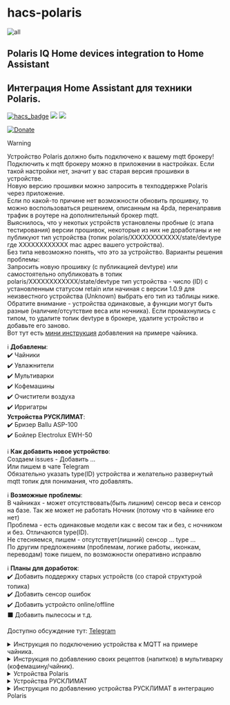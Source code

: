 # hacs-polaris 
![all](https://github.com/samoswall/hass-polaris/blob/main/logo&icon.png)

## Polaris IQ Home devices integration to Home Assistant
## Интеграция Home Assistant для техники Polaris.

[![hacs_badge](https://img.shields.io/badge/HACS-Custom-orange.svg)](https://github.com/custom-components/hacs)
![](https://img.shields.io/github/watchers/samoswall/hacs-polaris.svg)
![](https://img.shields.io/github/stars/samoswall/hacs-polaris.svg)

[![Donate](https://img.shields.io/badge/donate-Yandex-red.svg)](https://yoomoney.ru/fundraise/b8GYBARCVRE.230309)

> [!WARNING]
> Устройство Polaris должно быть подключено к вашему mqtt брокеру! <br>
> Подключить к mqtt брокеру можно в приложении в настройках. Если такой настройки нет, значит у вас старая версия прошивки в устройстве.<br>
> Новую версию прошивки можно запросить в техподдержке Polaris через приложение.<br>
> Если по какой-то причине нет возможности обновить прошивку, то можно воспользоваться решением, опиcанным на 4pda, перенаправив трафик в роутере на дополнительный брокер mqtt.<br>
> Выяснилось, что у некотых устройств установлены пробные (с этапа тестирования) версии прошивок, некоторые из них не доработаны и не публикуют тип устройства (топик polaris/XXXXXXXXXXXX/state/devtype где ХХХХХХХХХХХХ mac адрес вашего устройства).<br>
> Без типа невозможно понять, что это за устройство. Варианты решения проблемы:<br>
> Запросить новую прошивку (с публикацией devtype) или самостоятельно опубликовать в топик polaris/XXXXXXXXXXXX/state/devtype тип устройства - число (ID) с установленным статусом retain 
> или начиная с версии 1.0.9 для неизвестного устройства (Unknown) выбрать его тип из таблицы ниже. <br>
> Обратите внимание - устройства одинаковые, а функции могут быть разные (наличие/отсутствие веса или ночника). Если промахнулись с типом, то удалите топик devtype в брокере, удалите устройство и добавьте его заново.<br>
> Вот тут есть [мини инструкция](https://github.com/samoswall/hacs-polaris/issues/9#issuecomment-2707181427) добавления на примере чайника.

ℹ️ **Добавлены**: <br>
✔️ Чайники <br>
✔️ Увлажнители <br>
✔️ Мультиварки <br>
✔️ Кофемашины <br>
✔️ Очистители воздуха <br>
✔️ Ирригатры <br>
   **Устройства РУСКЛИМАТ**:<br>
✔️ Бризер Ballu ASP-100 <br>
✔️ Бойлер Electrolux EWH-50 <br>


ℹ️ **Как добавить новое устройство**: <br>
Создаем issues - Добавить ...  <br>
Или пишем в чате Telegram <br>
Обязательно указать type(ID) устройства и желательно развернутый mqtt топик для понимания, что добавлять. <br>

ℹ️ **Возможные проблемы**: <br>
В чайниках - может отсутствовать(быть лишним) сенсор веса и сенсор на базе. Так же может не работать Ночник (потому что в чайнике его нет)<br>
Проблема - есть одинаковые модели как с весом так и без, с ночником и без. Отличаются type(ID). <br>
Не стесняемся, пишем - отсутствует(лишний) сенсор ... type ... <br>
По другим предложениям (проблемам, логике работы, иконкам, переводам) тоже пишем, по возможности оперативно исправлю<br>

ℹ️ **Планы для доработок**: <br>
✔️ Добавить поддержку старых устройств (со старой структурой топика) <br>
✔️ Добавить сенсор ошибок <br>
✔️ Добавить устройсто online/offline <br>
⬛ Добавить пылесосы и т.д.<br>

Доступно обсуждение тут: [Telegram](https://t.me/polarishomeassistant)

<details>
  <summary>Инструкция по подключению устройства к MQTT на примере чайника.</summary>

  1. Зайти в устройство в приложении и нажать на значок шестерёнки, чтобы перейти в настройки
     
     <img src='https://github.com/user-attachments/assets/187fc45c-2705-4111-845b-68cd21d9ff2c' width='200' alt='app screen 1'>
       
     Проверить, есть ли в настройках пункт "Настройки MQTT".
          
     <img src='https://github.com/user-attachments/assets/3b300b9b-02f5-457c-8e69-a9406d235270' width='200' alt='app screen 2'>
          
     Если его нет, то запросить прошивку в поддержке.
     Прошивка устанавливается долгим нажатием на строку с версией прошивки (не MCU).
  2. Открыть Home Assistant и установить дополнение Mosquitto broker (если он не установлен) и интеграцию MQTT (если она не установлена).
  3. Настройки брокера можно оставить по умолчанию, но необходимо добавить пользователя для доступа к брокеру, для этого нужно перейти во вкладку "Люди" в Home Assistant и добавить пользователя.
  4. В приложении Polaris зайти в пункт "Настройки MQTT", сдвинуть переключатель "Включено", указать адрес Home Assistant (это и есть адрес брокера, если используете дополнение Mosquitto broker) и порт (по умолчанию 1883). Ниже ввести учётные данные созданного пользователя для доступа к mqtt брокеру, SSL не включать, и в верхнем правом углу нажать галочку, для сохранения настроек.

     <img src='https://github.com/user-attachments/assets/bed0ff7b-6322-4a4d-bc89-b3e7bbfacae1' width='200' alt='app screen 3: mqtt settings'>
     
  5. Зайти в HomeAssistant и установить интеграцию Polaris. Поскольку интеграции в репозитории HACS нет, то надо в ручную добавить этот репозиторий в HACS (три точки в верхнем правом углу).
  6. Добавить эту интеграцию в HomeAssistant (раздел Настройки - Интеграции) и в ней, добавить устройство. Оно определится автоматически, достаточно указать пространство.

Устройство так же может находиться во внешней сети, и если до сети с брокером есть маршрут, оно будет найдено.
</details>

<details>
  <summary>Инструкция по добавлению своих рецептов (напитков) в мультиварку (кофемашину/чайник).</summary>

  1. Необходимо создать файл `polaris_custom_select.js` в папке `www/polaris` (в корне конфигурации, папка www, в ней polaris) любым удобным способом и открыть его для редактирования (например с помощью дополнения File editor)
  2. Скопировать пример и вставить в файл `polaris_custom_select.js`
  3. Пример: <br>
```yaml
{
  "SELECT_KETTLE_options": {
    "Мой чай": 94
  },
  "SELECT_COOKER_options": {
    "Мой рецепт 1": {"mode": 1, "time": 1200, "temperature": 115},
    "Мой рецепт 2": {"mode": 2, "time": 1300, "temperature": 105}
  },
  "SELECT_COFFEEMAKER_options": {
    "Мой кофе": {"mode": 2, "amount": 30, "weight": 11, "tank": 0, "pressure": 0, "speed": 0, "temperature": 92}
  },
  "SELECT_COFFEEMAKER_ROG_options": {
    "Мой кофе": {"mode": 3, "amount": 65, "tank": 32, "temperature": 95}
  }
}
```
(значение 0 у кофемашин и кофеварок обозначает, что параметр не используется и этот регулятор блокируется<br>
"mode" - Режим, "time" - Время приготовления, "amount" - Объём кофе, "weight" - Крепкость напитка, "tank" - Объём напитка (молока для кофеварок рожкового типа), "pressure" - Объём пенки, "speed" - Объём молока, "temperature" - Температура напитка)
4. Отредактировать файл под свои нужды.
Пояснения:
```yaml
{
  "SELECT_KETTLE_options": {
    Напитки для чайников
  },
  "SELECT_COOKER_options": {
    Рецепты для мультиварок
  },
  "SELECT_COFFEEMAKER_options": {
    Напитки для кофемашин
  },
  "SELECT_COFFEEMAKER_ROG_options": {
    Напитки для кофеварок рожкового типа
  }
}
```
Количество напитков/рецептов может быть минимум 1.
Если для устройства не добавляются напитки/рецепты, то раздел удалить. Например добавление только для мультиварки:
```yaml
{
  "SELECT_COOKER_options": {
    "Мой рецепт 1": {"mode": 1, "time": 1200, "temperature": 115}
  }
}
```
ВАЖНО! Валидация ваших напитков/рецептов не осуществляется! Поэтому внимательно отнеситесь к значению параметров и синтаксису json (запятые и фигурные скобки).
Сохраняем изменения в файле. После перезагрузки Home Assistant в меню будет новый рецепт.<br>
</details>

<details>
  <summary>Устройства Polaris</summary>

| ID    | Модель           | Тип устройства | Поддержка | Функции | Изображение |
| :---: |------------------|----------------|-----------|---------|    :---:    |
|37|PWK -7111CGLD-WIFI-(old)|kettle|✔️|night, volume, backlight, child_lock, temperature, |![all](https://images.cdn.polaris-iot.com/d/ec/850f5-5943-4845-bd40-0884cfd497f0/60.webp)
|245|PWK-0105|kettle|✔️|volume, backlight, child_lock, water_tank, temperature, weight|![all](https://images.cdn.polaris-iot.com/a/c5/db790-4ed6-4dc6-a17b-639eb334e3ec/60.webp)
|205|PWK-1538CC|kettle|✔️|night, volume, child_lock, temperature, |![all](https://images.cdn.polaris-iot.com/b/1c/2f620-bcdd-49a0-b321-c9e25433febd/60.webp)
|36|PWK-17107CGLD-WIFI-(old)|kettle|✔️|night, volume, backlight, child_lock, temperature, |![all](https://images.cdn.polaris-iot.com/8/a6/0a0ae-769d-44cf-ae1d-039dad4be304/60.webp)
|29|PWK-1712CGLD|kettle|✔️|child_lock, temperature, |![all](https://images.cdn.polaris-iot.com/2/1e/87fb9-b3ab-4fc1-a184-1008e57064fb/60.webp)
|38|PWK-1712CGLD|kettle|✔️|volume, child_lock, temperature, |![all](https://images.cdn.polaris-iot.com/e/cc/ddf2f-070d-4867-8099-938bf6a3a084/60.webp)
|54|PWK-1712CGLD|kettle|✔️|volume, backlight, child_lock, temperature, |![all](https://images.cdn.polaris-iot.com/e/cc/ddf2f-070d-4867-8099-938bf6a3a084/60.webp)
|59|PWK-1712CGLD|kettle|✔️|volume, child_lock, temperature, |![all](https://images.cdn.polaris-iot.com/0/80/2044e-71b1-4143-80f5-79ccf1dbff96/60.webp)
|63|PWK-1712CGLD|kettle|✔️|volume, backlight, child_lock, temperature, |![all](https://images.cdn.polaris-iot.com/4/06/6d215-dfe6-4211-8260-8a72cb50f30e/60.webp)
|97|PWK-1712CGLD|kettle|✔️|night, volume, backlight, child_lock, temperature, |![all](https://images.cdn.polaris-iot.com/1/4d/812d2-9cd5-473c-8670-865b6fa8cdbe/60.webp)
|117|PWK-1712CGLD|kettle|✔️|night, volume, backlight, child_lock, temperature, |![all](https://images.cdn.polaris-iot.com/c/1c/4ff8e-7a0e-400c-9e50-43c6d45d300e/60.webp)
|208|PWK-1712CGLD|kettle|✔️|night, volume, backlight, child_lock, temperature, weight|![all](https://images.cdn.polaris-iot.com/4/06/6d215-dfe6-4211-8260-8a72cb50f30e/60.webp)
|83|PWK-1712CGLD-RGB|kettle|✔️|volume, backlight, child_lock, temperature, |![all](https://images.cdn.polaris-iot.com/e/cc/ddf2f-070d-4867-8099-938bf6a3a084/60.webp)
|244|PWK-1716CGLD|kettle|✔️|night, volume, backlight, child_lock, temperature, weight|![all](https://images.cdn.polaris-iot.com/4/52/2f530-8ebb-426d-98d1-5922508ecbbc/60.webp)
|67|PWK-1720CGLD|kettle|✔️|volume, backlight, child_lock, temperature, |![all](https://images.cdn.polaris-iot.com/6/41/04018-94b4-4ae7-be02-1375b22e39e2/60.webp)
|84|PWK-1720CGLD-RGB|kettle|✔️|volume, backlight, child_lock, temperature, |![all](https://images.cdn.polaris-iot.com/6/41/04018-94b4-4ae7-be02-1375b22e39e2/60.webp)
|6|PWK-1725CGLD|kettle|✔️|child_lock, temperature, |![all](https://images.cdn.polaris-iot.com/c/38/c5351-2643-4bcf-bd1b-c5d24a7a9b85/60.webp)
|52|PWK-1725CGLD|kettle|✔️|volume, backlight, child_lock, temperature, |![all](https://images.cdn.polaris-iot.com/c/38/c5351-2643-4bcf-bd1b-c5d24a7a9b85/60.webp)
|57|PWK-1725CGLD|kettle|✔️|volume, child_lock, temperature, |![all](https://images.cdn.polaris-iot.com/c/38/c5351-2643-4bcf-bd1b-c5d24a7a9b85/60.webp)
|61|PWK-1725CGLD|kettle|✔️|volume, backlight, child_lock, temperature, |![all](https://images.cdn.polaris-iot.com/c/38/c5351-2643-4bcf-bd1b-c5d24a7a9b85/60.webp)
|86|PWK-1725CGLD|kettle|✔️|night, volume, backlight, child_lock, temperature, |![all](https://images.cdn.polaris-iot.com/a/8c/aad08-4d13-489c-9b0f-028486297ac1/60.webp)
|105|PWK-1725CGLD|kettle|✔️|volume, backlight, child_lock, temperature, |![all](https://images.cdn.polaris-iot.com/c/38/c5351-2643-4bcf-bd1b-c5d24a7a9b85/60.webp)
|106|PWK-1725CGLD|kettle|✔️|night, volume, backlight, child_lock, temperature, weight|![all](https://images.cdn.polaris-iot.com/c/38/c5351-2643-4bcf-bd1b-c5d24a7a9b85/60.webp)
|177|PWK-1725CGLD|kettle|✔️|night, volume, backlight, child_lock, temperature, weight|![all](https://images.cdn.polaris-iot.com/c/38/c5351-2643-4bcf-bd1b-c5d24a7a9b85/60.webp)
|194|PWK-1725CGLD|kettle|✔️|night, volume, backlight, child_lock, temperature, |![all](https://images.cdn.polaris-iot.com/a/8c/aad08-4d13-489c-9b0f-028486297ac1/60.webp)
|196|PWK-1725CGLD|kettle|✔️|night, volume, backlight, child_lock, temperature, |![all](https://images.cdn.polaris-iot.com/a/8c/aad08-4d13-489c-9b0f-028486297ac1/60.webp)
|164|PWK-1728CGLDA|kettle|✔️|night, speed, volume, backlight, child_lock, temperature, weight|![all](https://images.cdn.polaris-iot.com/c/38/c5351-2643-4bcf-bd1b-c5d24a7a9b85/60.webp)
|209|PWK-1729CAD|kettle|✔️|night, volume, backlight, child_lock, temperature, |![all](https://images.cdn.polaris-iot.com/8/1e/63e7d-332e-42de-96a4-2b393463b78b/60.webp)
|189|PWK-1746CA|kettle|✔️|night, volume, backlight, child_lock, temperature, |![all](https://images.cdn.polaris-iot.com/8/1e/63e7d-332e-42de-96a4-2b393463b78b/60.webp)
|8|PWK-1755CAD|kettle|✔️|child_lock, temperature, |![all](https://images.cdn.polaris-iot.com/4/52/2f530-8ebb-426d-98d1-5922508ecbbc/60.webp)
|53|PWK-1755CAD|kettle|✔️|volume, backlight, child_lock, temperature, |![all](https://images.cdn.polaris-iot.com/4/52/2f530-8ebb-426d-98d1-5922508ecbbc/60.webp)
|58|PWK-1755CAD|kettle|✔️|volume, child_lock, temperature, |![all](https://images.cdn.polaris-iot.com/4/52/2f530-8ebb-426d-98d1-5922508ecbbc/60.webp)
|62|PWK-1755CAD|kettle|✔️|volume, backlight, child_lock, temperature, |![all](https://images.cdn.polaris-iot.com/4/52/2f530-8ebb-426d-98d1-5922508ecbbc/60.webp)
|185|PWK-1755CAD|kettle|✔️|volume, child_lock, temperature, weight|![all](https://images.cdn.polaris-iot.com/4/52/2f530-8ebb-426d-98d1-5922508ecbbc/60.webp)
|165|PWK-1755CAD-VOICE|kettle|✔️|volume, child_lock, temperature, |![all](https://images.cdn.polaris-iot.com/8/96/c40d6-068b-4a17-9e9c-f912ee1e70c2/60.webp)
|121|PWK-1774CAD|kettle|✔️|volume, child_lock, temperature, |![all](https://images.cdn.polaris-iot.com/c/38/c5351-2643-4bcf-bd1b-c5d24a7a9b85/60.webp)
|2|PWK-1775CGLD|kettle|✔️|child_lock, temperature, |![all](https://images.cdn.polaris-iot.com/8/08/f91f4-f117-4074-aa8a-d3d177d7c657/60.webp)
|51|PWK-1775CGLD|kettle|✔️|volume, backlight, child_lock, temperature, |![all](https://images.cdn.polaris-iot.com/8/08/f91f4-f117-4074-aa8a-d3d177d7c657/60.webp)
|56|PWK-1775CGLD|kettle|✔️|volume, child_lock, temperature, |![all](https://images.cdn.polaris-iot.com/8/08/f91f4-f117-4074-aa8a-d3d177d7c657/60.webp)
|60|PWK-1775CGLD|kettle|✔️|volume, backlight, child_lock, temperature, |![all](https://images.cdn.polaris-iot.com/8/08/f91f4-f117-4074-aa8a-d3d177d7c657/60.webp)
|98|PWK-1775CGLD|kettle|✔️|volume, backlight, child_lock, temperature, weight|![all](https://images.cdn.polaris-iot.com/8/08/f91f4-f117-4074-aa8a-d3d177d7c657/60.webp)
|188|PWK-1775CGLD|kettle|✔️|volume, backlight, child_lock, temperature, |![all](https://images.cdn.polaris-iot.com/8/08/f91f4-f117-4074-aa8a-d3d177d7c657/60.webp)
|223|PWK-1775CGLD|kettle|✔️|volume, backlight, child_lock, temperature, weight|![all](https://images.cdn.polaris-iot.com/8/08/f91f4-f117-4074-aa8a-d3d177d7c657/60.webp)
|263|PWK-1775CGLD|kettle|✔️|volume, backlight, child_lock, temperature, weight|![all](https://images.cdn.polaris-iot.com/8/08/f91f4-f117-4074-aa8a-d3d177d7c657/60.webp)
|275|PWK-1775CGLD|kettle|✔️|volume, backlight, child_lock, temperature, weight|![all](https://images.cdn.polaris-iot.com/8/08/f91f4-f117-4074-aa8a-d3d177d7c657/60.webp)
|85|PWK-1775CGLD-SMART|kettle|✔️|volume, backlight, child_lock, temperature, |![all](https://images.cdn.polaris-iot.com/8/08/f91f4-f117-4074-aa8a-d3d177d7c657/60.webp)
|139|PWK-1775CGLD-VOICE|kettle|✔️|volume, backlight, child_lock, temperature, |![all](https://images.cdn.polaris-iot.com/8/08/f91f4-f117-4074-aa8a-d3d177d7c657/60.webp)
|175|PWK-1823CGLD|kettle|✔️|night, volume, backlight, child_lock, temperature, |![all](https://images.cdn.polaris-iot.com/5/f2/5158d-edd3-4018-a391-2a97626f3bb9/60.webp)
|176|PWK-1841CGLD|kettle|✔️|night, volume, backlight, child_lock, temperature, |![all](https://images.cdn.polaris-iot.com/5/cd/b1677-8f3f-4b28-8b8c-103756cd6c9f/60.webp)
|82|PWK-725CGLD|kettle|✔️|volume, backlight, child_lock, temperature, |![all](https://images.cdn.polaris-iot.com/c/38/c5351-2643-4bcf-bd1b-c5d24a7a9b85/60.webp)
|147|PUH-0205|humidifier|✔️|speed, timer, volume, ioniser, humidity, backlight, child_lock, stream_warm, |![all](https://images.cdn.polaris-iot.com/5/77/d82d4-6e9c-4794-8a6b-4d6893f9b297/60.webp)
|71|PUH-1010|humidifier|✔️|speed, timer, volume, humidity, backlight, child_lock, |![all](https://images.cdn.polaris-iot.com/7/6d/75075-23c8-44c0-a582-d91919da426d/60.webp)
|72|PUH-2300|humidifier|✔️|speed, timer, volume, ioniser, humidity, backlight, child_lock, stream_warm, |![all](https://images.cdn.polaris-iot.com/6/ee/0c47e-a3d6-4f99-840b-5a74f85e056e/60.webp)
|73|PUH-3030|humidifier|✔️|speed, timer, volume, ioniser, humidity, backlight, child_lock, |![all](https://images.cdn.polaris-iot.com/3/a9/c2d1c-e416-45f5-8a7b-e2ac59c9b164/60.webp)
|75|PUH-4040|humidifier|✔️|speed, timer, volume, humidity, backlight, child_lock, |![all](https://images.cdn.polaris-iot.com/0/79/caa3f-4b4d-4092-9a9e-c02ca79d8c4a/60.webp)
|99|PUH-4040|humidifier|✔️|speed, timer, volume, humidity, backlight, child_lock, |![all](https://images.cdn.polaris-iot.com/0/79/caa3f-4b4d-4092-9a9e-c02ca79d8c4a/60.webp)
|153|PUH-4055|humidifier|✔️|speed, timer, volume, ioniser, humidity, backlight, child_lock, |![all](https://images.cdn.polaris-iot.com/8/bc/dbc40-1588-48cd-80ce-3fa2c10c0d10/60.webp)
|137|PUH-4066|humidifier|✔️|speed, timer, volume, ioniser, humidity, backlight, child_lock, |![all](https://images.cdn.polaris-iot.com/a/d3/3934a-32a1-44b5-b0f2-1be2951cb7d4/60.webp)
|157|PUH-4550|humidifier|✔️|night, speed, timer, turbo, volume, ioniser, humidity, child_lock, stream_warm, |![all](https://images.cdn.polaris-iot.com/e/15/86a99-602c-4c6b-b204-43551b37d358/60.webp)
|158|PUH-6060|humidifier|✔️|night, speed, timer, turbo, volume, ioniser, humidity, child_lock, stream_warm, |![all](https://images.cdn.polaris-iot.com/7/6f/07d82-8dea-42eb-b092-ae7a1bec1a22/60.webp)
|25|PUH-6090|humidifier|✔️|speed, timer, volume, humidity, backlight, child_lock, |![all](https://images.cdn.polaris-iot.com/9/03/6eada-d5f2-4d60-bcfa-d4c9b2669852/60.webp)
|15|PUH-7406|humidifier|✔️|speed, timer, volume, ioniser, humidity, backlight, child_lock, stream_warm, |![all](https://images.cdn.polaris-iot.com/2/49/d53fe-3e9d-4229-9900-8f621b54ca23/60.webp)
|87|PUH-8080/PUH-4606|humidifier|✔️|speed, timer, volume, humidity, backlight, child_lock, |![all](https://images.cdn.polaris-iot.com/9/3a/2e628-d005-4ce2-be29-93aa56e1d315/60.webp)
|155|PUH-8802|humidifier|✔️|speed, timer, volume, ioniser, humidity, backlight, child_lock, |![all](https://images.cdn.polaris-iot.com/6/b1/2ddff-8f41-4fd2-8e33-6cfc60090332/60.webp)
|74|PUH-9009|humidifier|✔️|speed, timer, volume, ioniser, humidity, backlight, child_lock, stream_warm, |![all](https://images.cdn.polaris-iot.com/a/a7/7bb37-25b8-4d03-99d2-775794af20dc/60.webp)
|4|PUH-9105/PUH-2709|humidifier|✔️|speed, timer, volume, ioniser, humidity, backlight, stream_warm, |![all](https://images.cdn.polaris-iot.com/c/9d/27f85-2e01-4cd7-85d8-a034e81c5be4/60.webp)
|17|PUH-9105/PUH-2709|humidifier|✔️|speed, timer, volume, ioniser, humidity, backlight, stream_warm, |![all](https://images.cdn.polaris-iot.com/c/9d/27f85-2e01-4cd7-85d8-a034e81c5be4/60.webp)
|18|PUH-9105/PUH-2709|humidifier|✔️|speed, timer, volume, ioniser, humidity, backlight, child_lock, stream_warm, |![all](https://images.cdn.polaris-iot.com/c/9d/27f85-2e01-4cd7-85d8-a034e81c5be4/60.webp)
|44|PUH-9105/PUH-2709|humidifier|✔️|speed, timer, volume, ioniser, humidity, backlight, child_lock, stream_warm, |![all](https://images.cdn.polaris-iot.com/c/9d/27f85-2e01-4cd7-85d8-a034e81c5be4/60.webp)
|70|PUH-9105/PUH-2709|humidifier|✔️|speed, timer, volume, ioniser, humidity, backlight, child_lock, stream_warm, |![all](https://images.cdn.polaris-iot.com/c/9d/27f85-2e01-4cd7-85d8-a034e81c5be4/60.webp)
|1|EVO-0225|cooker|✔️|timer, keep_warm, multi_step, delay_start, temperature, |![all](https://images.cdn.polaris-iot.com/b/8f/ae138-e3b2-448a-8a8e-ca60eb7c3cc5/60.webp)
|95|PMC-00000|cooker|✔️|timer, keep_warm, child_lock, multi_step, delay_start, temperature, |![all](https://images.cdn.polaris-iot.com/6/fd/f7349-f7c0-46e0-b001-787923872799/60.webp)
|10|PMC-0521WIFI|cooker|✔️|timer, keep_warm, child_lock, multi_step, delay_start, temperature, |![all](https://images.cdn.polaris-iot.com/1/31/fc82e-50af-430e-8d71-043bd7aeb5d2/60.webp)
|41|PMC-0521WIFI|cooker|✔️|timer, keep_warm, child_lock, multi_step, delay_start, temperature, |![all](https://images.cdn.polaris-iot.com/1/31/fc82e-50af-430e-8d71-043bd7aeb5d2/60.webp)
|55|PMC-0524WIFI|cooker|✔️|timer, keep_warm, child_lock, multi_step, delay_start, temperature, |![all](https://images.cdn.polaris-iot.com/e/5f/51204-817a-46fb-a477-c80cad89f019/60.webp)
|206|PMC-0524WIFI|cooker|✔️|timer, keep_warm, child_lock, multi_step, delay_start, temperature, |![all](https://images.cdn.polaris-iot.com/3/32/d6c82-2ebc-4519-8b71-05de8097756a/60.webp)
|9|PMC-0526WIFI|cooker|✔️|timer, keep_warm, child_lock, multi_step, delay_start, temperature, |![all](https://images.cdn.polaris-iot.com/6/fd/f7349-f7c0-46e0-b001-787923872799/60.webp)
|40|PMC-0526WIFI|cooker|✔️|timer, keep_warm, child_lock, multi_step, delay_start, temperature, |![all](https://images.cdn.polaris-iot.com/6/fd/f7349-f7c0-46e0-b001-787923872799/60.webp)
|138|PMC-0526WIFI|cooker|✔️|timer, keep_warm, child_lock, multi_step, delay_start, temperature, |![all](https://images.cdn.polaris-iot.com/6/fd/f7349-f7c0-46e0-b001-787923872799/60.webp)
|39|PMC-0528WIFI|cooker|✔️|timer, keep_warm, child_lock, multi_step, delay_start, temperature, |![all](https://images.cdn.polaris-iot.com/4/ce/e930f-5b1b-444f-96e2-04b4d9314231/60.webp)
|48|PMC-0528WIFI|cooker|✔️|timer, keep_warm, child_lock, multi_step, delay_start, temperature, |![all](https://images.cdn.polaris-iot.com/4/ce/e930f-5b1b-444f-96e2-04b4d9314231/60.webp)
|47|PMC-0530WIFI|cooker|✔️|timer, keep_warm, child_lock, multi_step, delay_start, temperature, |![all](https://images.cdn.polaris-iot.com/2/d9/64dfb-b93e-49b8-874c-766c212698c8/60.webp)
|210|PMC-0590AD|cooker|✔️|timer, keep_warm, child_lock, multi_step, delay_start, temperature, |![all](https://images.cdn.polaris-iot.com/4/cc/bd7d5-385a-4edb-bb43-7a686dcffa2f/60.webp)
|215|PMC-5001WIFI|cooker|✔️|timer, keep_warm, child_lock, multi_step, delay_start, temperature, |![all](https://images.cdn.polaris-iot.com/1/31/fc82e-50af-430e-8d71-043bd7aeb5d2/60.webp)
|79|PMC-5017WIFI|cooker|✔️|timer, keep_warm, child_lock, multi_step, delay_start, temperature, |![all](https://images.cdn.polaris-iot.com/7/41/24cf9-cb91-431c-a5cb-183d2594a5af/60.webp)
|192|PMC-5017WIFI|cooker|✔️|timer, keep_warm, child_lock, multi_step, delay_start, temperature, |![all](https://images.cdn.polaris-iot.com/7/41/24cf9-cb91-431c-a5cb-183d2594a5af/60.webp)
|80|PMC-5020WIFI|cooker|✔️|timer, keep_warm, child_lock, multi_step, delay_start, temperature, |![all](https://images.cdn.polaris-iot.com/d/da/5a3c8-b17a-4d94-83cd-24bd2e8562d6/60.webp)
|77|PMC-5040WIFI|cooker|✔️|timer, keep_warm, child_lock, multi_step, delay_start, temperature, |![all](https://images.cdn.polaris-iot.com/0/40/bbd11-87b7-47ae-9432-74b78d904d74/60.webp)
|78|PMC-5050WIFI|cooker|✔️|timer, keep_warm, child_lock, multi_step, delay_start, temperature, |![all](https://images.cdn.polaris-iot.com/1/87/4d6af-60c0-48d3-8939-60400805fca9/60.webp)
|89|PMC-5055WIFI|cooker|✔️|timer, keep_warm, child_lock, multi_step, delay_start, temperature, |![all](https://images.cdn.polaris-iot.com/a/67/edd4c-9a92-4cfe-b17e-53a76d282475/60.webp)
|114|PMC-5060 Smart Motion|cooker|✔️|timer, keep_warm, child_lock, multi_step, delay_start, temperature, |![all](https://images.cdn.polaris-iot.com/6/fd/f7349-f7c0-46e0-b001-787923872799/60.webp)
|240|PMC-5060 Smart Motion*|cooker|✔️|timer, keep_warm, child_lock, multi_step, delay_start, temperature, |![all](https://images.cdn.polaris-iot.com/6/fd/f7349-f7c0-46e0-b001-787923872799/60.webp)
|162|PMC-5063WIFI|cooker|✔️|timer, keep_warm, child_lock, multi_step, delay_start, temperature, |![all](https://images.cdn.polaris-iot.com/e/5f/51204-817a-46fb-a477-c80cad89f019/60.webp)
|169|PPC-1505 Wi-FI|cooker|✔️|timer, volume, pressure, keep_warm, child_lock, multi_step, delay_start, temperature, |![all](https://images.cdn.polaris-iot.com/6/fd/f7349-f7c0-46e0-b001-787923872799/60.webp)
|183|PPC-1505 Wi-FI*|cooker|✔️|timer, volume, pressure, keep_warm, child_lock, multi_step, delay_start, temperature, |![all](https://images.cdn.polaris-iot.com/6/fd/f7349-f7c0-46e0-b001-787923872799/60.webp)
|235|AM7310-(test)|coffeemaker|✔️|turbo, amount, volume, child_lock, water_tank, stream_warm, temperature, |![all](https://images.cdn.polaris-iot.com/d/05/16bab-b852-4e03-afa6-41a892d93205/60.webp)
|103|PACM-2080AC|coffeemaker|✔️|speed, amount, volume, weight, pressure, child_lock, water_tank, temperature, |![all](https://images.cdn.polaris-iot.com/b/2b/8c952-9291-4c02-bce2-4d73f853452d/60.webp)
|200|PACM-2081AC|coffeemaker|✔️|speed, timer, amount, volume, weight, pressure, child_lock, water_tank, temperature, |![all](https://images.cdn.polaris-iot.com/c/11/747d1-b6ce-417f-980d-665512b3a6ad/60.webp)
|166|PACM-2085GC|coffeemaker|✔️|speed, amount, volume, weight, pressure, child_lock, water_tank, temperature, |![all](https://images.cdn.polaris-iot.com/b/2b/8c952-9291-4c02-bce2-4d73f853452d/60.webp)
|247|PCM-1255|coffeemaker|✔️|timer, amount, volume, weight, ioniser, child_lock, |![all](https://images.cdn.polaris-iot.com/6/7e/b8e87-9593-4023-b339-3fb6da5df931/60.webp)
|274|PCM-1540WIFI|coffeemaker|✔️|amount, volume, child_lock, water_tank, temperature, |![all](https://images.cdn.polaris-iot.com/a/44/ec0b3-ea7f-4d75-bd2a-ba174bf1817d/60.webp)
|222|PCM-1540WIFI|coffeemaker|✔️|amount, volume, child_lock, water_tank, temperature, |![all](https://images.cdn.polaris-iot.com/a/44/ec0b3-ea7f-4d75-bd2a-ba174bf1817d/60.webp)
|190|PCM-1560|coffeemaker|✔️|amount, volume, child_lock, water_tank, temperature, |![all](https://images.cdn.polaris-iot.com/6/7e/b8e87-9593-4023-b339-3fb6da5df931/60.webp)
|207|PCM-2070CG|coffeemaker|✔️|turbo, amount, volume, child_lock, water_tank, stream_warm, temperature, |![all](https://images.cdn.polaris-iot.com/2/72/b2f22-3608-40b7-b435-7485fe68dfc2/60.webp)
|45|PCM-1540WIFI|coffeemaker|✔️|amount, volume, child_lock, water_tank, temperature, |![all](https://images.cdn.polaris-iot.com/a/44/ec0b3-ea7f-4d75-bd2a-ba174bf1817d/60.webp)
|172|PAW-0804|air-cleaner|✔️|speed, timer, volume, backlight, |![all](https://images.cdn.polaris-iot.com/6/8d/81a02-893f-467d-a375-1c004bb31548/60.webp)
|140|PAW-0804(c3-test)|air-cleaner|✔️|speed, timer, turbo, volume, ioniser, backlight, |![all](https://images.cdn.polaris-iot.com/0/f0/440b3-27bd-49f8-81e4-0af6f8e13dee/60.webp)
|151|PPA-2025|air-cleaner|✔️|speed, timer, volume, ioniser, backlight, child_lock, stream_warm, |![all](https://images.cdn.polaris-iot.com/5/de/94ac7-2530-446f-a4bd-566ddc4edd16/60.webp)
|203|PPA-2025|air-cleaner|✔️|speed, timer, volume, ioniser, backlight, child_lock, stream_warm, |![all](https://images.cdn.polaris-iot.com/d/fb/9d0c9-ddaf-405a-8ae7-19b1ccf27fa3/60.webp)
|250|PPA-2025|air-cleaner|✔️|speed, timer, volume, ioniser, backlight, child_lock, stream_warm, |![all](https://images.cdn.polaris-iot.com/d/fb/9d0c9-ddaf-405a-8ae7-19b1ccf27fa3/60.webp)
|152|PPA-4050|air-cleaner|✔️|speed, timer, volume, ioniser, backlight, child_lock, stream_warm, |![all](https://images.cdn.polaris-iot.com/9/3d/a90f0-137c-414c-aa15-df9f395e1cb1/60.webp)
|204|PPA-4050|air-cleaner|✔️|speed, timer, volume, ioniser, backlight, child_lock, stream_warm, |![all](https://images.cdn.polaris-iot.com/8/93/ca1e0-f8de-4b42-938f-6f803eb7d982/60.webp)
|251|PPA-4050|air-cleaner|✔️|speed, timer, volume, ioniser, backlight, child_lock, stream_warm, |![all](https://images.cdn.polaris-iot.com/8/93/ca1e0-f8de-4b42-938f-6f803eb7d982/60.webp)
|236|PPAT-02A|air-cleaner|✔️|speed, timer, turbo, volume, ioniser, humidity, backlight, child_lock, stream_warm, |![all](https://images.cdn.polaris-iot.com/a/87/e91a5-a8eb-4b7f-9d9d-88b7db5f744e/60.webp)
|238|PPAT-80P|air-cleaner|✔️|speed, timer, volume, child_lock, stream_warm, |![all](https://images.cdn.polaris-iot.com/f/66/2b72c-ed43-456e-9524-245e229bb667/60.webp)
|239|PPAT-90GDi|air-cleaner|✔️|speed, timer, turbo, volume, humidity, child_lock, water_tank, stream_warm, |![all](https://images.cdn.polaris-iot.com/f/66/2b72c-ed43-456e-9524-245e229bb667/60.webp)
|132|PWF-2005|irrigator|✔️|speed, timer, ioniser, smart_mode, |![all](https://images.cdn.polaris-iot.com/5/bd/1a68b-9fb5-46e9-acbd-c086748b72bb/60.webp)
|252|PWF-2005|irrigator|✔️|speed, timer, ioniser, smart_mode, |![all](https://images.cdn.polaris-iot.com/5/bd/1a68b-9fb5-46e9-acbd-c086748b72bb/60.webp)
|93|PHB-1350-WIFI|blender|❌|speed, timer, multi_step, |![all](https://images.cdn.polaris-iot.com/e/f8/22f01-dd2f-40e3-8f85-d7dc8f9fddce/60.webp)
|35|PHB-1503-WIFI-(old)|blender|❌|speed, timer, child_lock, multi_step, |![all](https://images.cdn.polaris-iot.com/3/a6/45180-5e03-4e43-9de9-a0948262c226/60.webp)
|34|PHB-1551-WIFI|blender|❌|speed, timer, child_lock, multi_step, |![all](https://images.cdn.polaris-iot.com/e/f8/22f01-dd2f-40e3-8f85-d7dc8f9fddce/60.webp)
|31|ENIGMA-WI-FI|boiler|❌|speed, timer, keep_warm, child_lock, smart_mode, temperature, |![all](https://images.cdn.polaris-iot.com/5/e6/60f0f-98be-44ea-bea4-42cc3a27d340/60.webp)
|11|PWH-IDF06|boiler|❌|speed, timer, keep_warm, child_lock, smart_mode, temperature, |![all](https://images.cdn.polaris-iot.com/5/e6/60f0f-98be-44ea-bea4-42cc3a27d340/60.webp)
|249|RZBE|boiler|❌|speed, volume, keep_warm, child_lock, temperature, |![all](https://images.cdn.polaris-iot.com/6/f1/21910-973b-4796-ab35-7bad5b9fb87e/60.webp)
|30|SIGMA-WI-FI|boiler|❌|speed, timer, keep_warm, child_lock, smart_mode, temperature, |![all](https://images.cdn.polaris-iot.com/6/f1/21910-973b-4796-ab35-7bad5b9fb87e/60.webp)
|246|PRWC-3001|cleaner|❌|turbo, water_tank, |![all](https://images.cdn.polaris-iot.com/f/91/8cc80-f16e-4ac8-b075-cdf8270801b6/60.webp)
|101|PVCR-0726-Aqua|cleaner|❌|speed, turbo, battery, child_lock, water_tank, |![all](https://images.cdn.polaris-iot.com/1/20/da178-0a48-405d-83f5-c17300f23b5d/60.webp)
|108|PVCR-0726-GYRO|cleaner|❌|speed, turbo, battery, child_lock, water_tank, |![all](https://images.cdn.polaris-iot.com/c/61/4b62b-f6f8-47fc-bd48-0112b56e9977/60.webp)
|21|PVCR-0735|cleaner|❌|speed, find_me, water_tank, |![all](https://images.cdn.polaris-iot.com/9/89/721c8-9edb-49f0-8016-9b6fefb7b096/60.webp)
|163|PVCR-0735|cleaner|❌|speed, find_me, water_tank, |![all](https://images.cdn.polaris-iot.com/9/89/721c8-9edb-49f0-8016-9b6fefb7b096/60.webp)
|19|PVCR-0833|cleaner|❌|speed, find_me, |![all](https://images.cdn.polaris-iot.com/0/48/35580-64af-42e7-9994-55ef1407d591/60.webp)
|43|PVCR-0833|cleaner|❌|speed, find_me, |![all](https://images.cdn.polaris-iot.com/0/48/35580-64af-42e7-9994-55ef1407d591/60.webp)
|104|PVCR-0905|cleaner|❌|speed, turbo, volume, find_me, ioniser, water_tank, |![all](https://images.cdn.polaris-iot.com/6/de/c37ad-21d9-4f15-8c7f-ed8410babd7f/60.webp)
|156|PVCR-0905|cleaner|❌|speed, turbo, volume, find_me, ioniser, water_tank, |![all](https://images.cdn.polaris-iot.com/f/eb/7cc05-b47a-4646-acc0-ad7d17ce8cc9/60.webp)
|107|PVCR-0926|cleaner|❌|speed, turbo, battery, child_lock, water_tank, |![all](https://images.cdn.polaris-iot.com/1/20/da178-0a48-405d-83f5-c17300f23b5d/60.webp)
|23|PVCR-1028|cleaner|❌|speed, battery, child_lock, |![all](https://images.cdn.polaris-iot.com/8/a3/68430-8088-404f-af1f-6d79cf4512d0/60.webp)
|22|PVCR-1050|cleaner|❌|speed, battery, child_lock, water_tank, |![all](https://images.cdn.polaris-iot.com/4/ec/06465-b9e3-4e02-a27c-797fdcf182d1/60.webp)
|102|PVCR-1226-Aqua|cleaner|❌|speed, turbo, battery, child_lock, water_tank, |![all](https://images.cdn.polaris-iot.com/1/20/da178-0a48-405d-83f5-c17300f23b5d/60.webp)
|109|PVCR-1226-GYRO|cleaner|❌|speed, turbo, battery, child_lock, water_tank, |![all](https://images.cdn.polaris-iot.com/1/26/3ac2c-ce5a-4c4e-8f2b-d9cfc8653ed7/60.webp)
|24|PVCR-1229|cleaner|❌|speed, battery, child_lock, water_tank, |![all](https://images.cdn.polaris-iot.com/1/25/f2359-b5a6-4e32-a1b5-88283a97c662/60.webp)
|68|PVCR-3100|cleaner|❌|speed, find_me, water_tank, |![all](https://images.cdn.polaris-iot.com/4/80/6b6e6-6ecd-437e-b01c-2f14e2cf5b56/60.webp)
|7|PVCR-3200|cleaner|❌|speed, battery, child_lock, water_tank, |![all](https://images.cdn.polaris-iot.com/4/27/7e198-dede-4ea1-a1a7-1cb9b6ce2888/60.webp)
|76|PVCR-3200|cleaner|❌|speed, battery, child_lock, water_tank, |![all](https://images.cdn.polaris-iot.com/5/6d/bdc04-52f8-4092-a827-c1455e2a11f8/60.webp)
|115|PVCR-3200|cleaner|❌|speed, battery, child_lock, water_tank, |![all](https://images.cdn.polaris-iot.com/5/6d/bdc04-52f8-4092-a827-c1455e2a11f8/60.webp)
|12|PVCR-3300|cleaner|❌|speed, volume, battery, child_lock, water_tank, |![all](https://images.cdn.polaris-iot.com/5/7a/903fd-3c1e-4c17-a396-97d6a5eb32bd/60.webp)
|81|PVCR-3400|cleaner|❌|speed, turbo, battery, child_lock, water_tank, |![all](https://images.cdn.polaris-iot.com/7/78/12125-b314-4cba-96dd-b394da015482/60.webp)
|130|PVCR-3600|cleaner|❌|speed, find_me, water_tank, |![all](https://images.cdn.polaris-iot.com/6/24/ee896-0ec7-428c-8704-82f446107a45/60.webp)
|112|PVCR-3700|cleaner|❌|speed, turbo, battery, child_lock, water_tank, |![all](https://images.cdn.polaris-iot.com/5/b6/684e6-a94d-4fc8-aa61-5a3efef92a92/60.webp)
|88|PVCR-3800|cleaner|❌|speed, turbo, battery, child_lock, water_tank, |![all](https://images.cdn.polaris-iot.com/1/20/da178-0a48-405d-83f5-c17300f23b5d/60.webp)
|66|PVCR-3900|cleaner|❌|speed, volume, find_me, water_tank, |![all](https://images.cdn.polaris-iot.com/5/ba/bd543-ba02-4399-ac4a-be7bc65fd4d6/60.webp)
|131|PVCR-3900|cleaner|❌|speed, volume, find_me, water_tank, |![all](https://images.cdn.polaris-iot.com/5/ba/bd543-ba02-4399-ac4a-be7bc65fd4d6/60.webp)
|113|PVCR-4000|cleaner|❌|speed, volume, find_me, water_tank, |![all](https://images.cdn.polaris-iot.com/2/bb/d79e5-72a9-44f7-8921-46427cc4beab/60.webp)
|197|PVCR-4000|cleaner|❌|speed, volume, find_me, water_tank, |![all](https://images.cdn.polaris-iot.com/2/bb/d79e5-72a9-44f7-8921-46427cc4beab/60.webp)
|110|PVCR-4105|cleaner|❌|speed, turbo, battery, child_lock, water_tank, |![all](https://images.cdn.polaris-iot.com/7/2f/6679a-5e9c-4aa1-81dd-80b370c34631/60.webp)
|127|PVCR-4105|cleaner|❌|speed, turbo, battery, child_lock, water_tank, |![all](https://images.cdn.polaris-iot.com/7/2f/6679a-5e9c-4aa1-81dd-80b370c34631/60.webp)
|199|PVCR-4250|cleaner|❌|speed, turbo, volume, find_me, ioniser, water_tank, stream_warm, |![all](https://images.cdn.polaris-iot.com/5/57/282da-d799-4c8d-80e6-dbd133cd9611/60.webp)
|241|PVCR-4250|cleaner|❌|speed, turbo, volume, find_me, ioniser, water_tank, stream_warm, |![all](https://images.cdn.polaris-iot.com/e/ed/669b5-6fe6-4720-a6a1-aabc4f93fcee/60.webp)
|211|PVCR-4260|cleaner|❌|speed, turbo, volume, find_me, ioniser, water_tank, stream_warm, |![all](https://images.cdn.polaris-iot.com/c/ce/591f4-223e-48b7-b01c-7d8efa0111c7/60.webp)
|142|PVCR-4500|cleaner|❌|speed, turbo, volume, find_me, water_tank, |![all](https://images.cdn.polaris-iot.com/9/38/99c96-80f5-4858-a1f1-322456498104/60.webp)
|195|PVCR-4500|cleaner|❌|speed, turbo, volume, find_me, water_tank, |![all](https://images.cdn.polaris-iot.com/e/6c/7638c-3e9c-4551-85e5-a0b9138961cd/60.webp)
|119|PVCR-5001|cleaner|❌|speed, turbo, volume, find_me, water_tank, |![all](https://images.cdn.polaris-iot.com/8/f2/f2957-fb7e-4ac4-b644-8eedfeff61d7/60.webp)
|146|PVCR-5001|cleaner|❌|speed, turbo, volume, find_me, water_tank, |![all](https://images.cdn.polaris-iot.com/8/f2/f2957-fb7e-4ac4-b644-8eedfeff61d7/60.webp)
|154|PVCR-5001|cleaner|❌|speed, turbo, volume, find_me, water_tank, |![all](https://images.cdn.polaris-iot.com/8/f2/f2957-fb7e-4ac4-b644-8eedfeff61d7/60.webp)
|201|PVCR-5003|cleaner|❌|speed, turbo, volume, find_me, water_tank, |![all](https://images.cdn.polaris-iot.com/9/19/84a49-0f78-40d1-9f6c-c3ad1c77c8ae/60.webp)
|242|PVCR-5005|cleaner|❌|speed, turbo, volume, find_me, ioniser, water_tank, stream_warm, |![all](https://images.cdn.polaris-iot.com/8/6b/1da86-4db7-4410-93a7-f0b952d8eb1c/60.webp)
|123|PVCR-6001|cleaner|❌|speed, turbo, volume, find_me, water_tank, |![all](https://images.cdn.polaris-iot.com/8/f7/b2aa9-56ab-4ef0-b19e-bc78c9492809/60.webp)
|148|PVCR-6001|cleaner|❌|speed, turbo, volume, find_me, water_tank, |![all](https://images.cdn.polaris-iot.com/8/f7/b2aa9-56ab-4ef0-b19e-bc78c9492809/60.webp)
|221|PVCR-6001|cleaner|❌|speed, turbo, volume, find_me, water_tank, |![all](https://images.cdn.polaris-iot.com/8/f7/b2aa9-56ab-4ef0-b19e-bc78c9492809/60.webp)
|187|PVCR-6003|cleaner|❌|speed, turbo, volume, find_me, backlight, water_tank, stream_warm, |![all](https://images.cdn.polaris-iot.com/f/4f/8dec1-d948-4d6c-b09c-e8cfe71f0408/60.webp)
|128|PVCRAC-7050|cleaner|❌|speed, turbo, volume, find_me, ioniser, water_tank, |![all](https://images.cdn.polaris-iot.com/6/a8/f5bc0-5cb6-423a-b51e-34e02b1dcd9d/60.webp)
|212|PVCRAC-7290|cleaner|❌|speed, volume, find_me, ioniser, water_tank, stream_warm, |![all](https://images.cdn.polaris-iot.com/6/29/e24f4-d9b1-4579-b524-f2d875b627e5/60.webp)
|178|PVCRAC-7750|cleaner|❌|speed, turbo, volume, find_me, ioniser, water_tank, stream_warm, |![all](https://images.cdn.polaris-iot.com/d/70/0218c-9a0e-4d00-b104-3979316f231c/60.webp)
|198|PVCRAC-7790|cleaner|❌|speed, turbo, volume, find_me, ioniser, water_tank, |![all](https://images.cdn.polaris-iot.com/3/21/b6739-f68c-4039-86a0-bdd72c4daf5b/60.webp)
|126|PVCRDC-0101|cleaner|❌|speed, turbo, volume, find_me, ioniser, water_tank, |![all](https://images.cdn.polaris-iot.com/a/e3/2643f-16a9-445a-bef6-67e2990b95b2/60.webp)
|160|PVCRDC-0101|cleaner|❌|speed, turbo, volume, find_me, ioniser, water_tank, |![all](https://images.cdn.polaris-iot.com/1/9b/495af-1edb-42f6-9d07-ea6dff1327b9/60.webp)
|124|PVCRDC-5002|cleaner|❌|speed, turbo, volume, find_me, water_tank, |![all](https://images.cdn.polaris-iot.com/5/da/761dd-4d18-4958-89e5-cb391aa3238c/60.webp)
|149|PVCRDC-5002|cleaner|❌|speed, turbo, volume, find_me, water_tank, |![all](https://images.cdn.polaris-iot.com/5/da/761dd-4d18-4958-89e5-cb391aa3238c/60.webp)
|213|PVCRDC-5002|cleaner|❌|speed, turbo, volume, find_me, water_tank, |![all](https://images.cdn.polaris-iot.com/5/da/761dd-4d18-4958-89e5-cb391aa3238c/60.webp)
|202|PVCRDC-5004|cleaner|❌|speed, turbo, volume, find_me, water_tank, |![all](https://images.cdn.polaris-iot.com/c/10/8ae2a-7f37-46e6-8f46-c2f9c0d916eb/60.webp)
|181|PVCRDC-5006|cleaner|❌|speed, turbo, volume, find_me, ioniser, water_tank, stream_warm, |![all](https://images.cdn.polaris-iot.com/8/32/4dc97-320a-4f52-92b7-a188ac71c434/60.webp)
|125|PVCRDC-6002|cleaner|❌|speed, turbo, volume, find_me, water_tank, |![all](https://images.cdn.polaris-iot.com/d/e6/0b12b-1c6d-4143-a7f1-acaf586d0499/60.webp)
|150|PVCRDC-6002|cleaner|❌|speed, turbo, volume, find_me, water_tank, |![all](https://images.cdn.polaris-iot.com/d/e6/0b12b-1c6d-4143-a7f1-acaf586d0499/60.webp)
|186|PVCRDC-6004|cleaner|❌|speed, turbo, volume, find_me, ioniser, backlight, water_tank, stream_warm, |![all](https://images.cdn.polaris-iot.com/9/5f/5f965-16b3-4c8c-a449-bd8a0a3a476b/60.webp)
|217|PVCRDC-G2-5002|cleaner|❌|speed, turbo, volume, find_me, water_tank, |![all](https://images.cdn.polaris-iot.com/c/40/4bdb3-7ccb-4b2e-b131-835d0c563624/60.webp)
|218|PVCRDC-G2-6002|cleaner|❌|speed, turbo, volume, find_me, water_tank, |![all](https://images.cdn.polaris-iot.com/7/1e/9eaa3-227e-4fb2-92bf-cb969f7db86e/60.webp)
|133|PVCR-G2-0726W|cleaner|❌|speed, find_me, water_tank, |![all](https://images.cdn.polaris-iot.com/1/bd/019c4-56b4-4986-a037-81dd7c5db320/60.webp)
|193|PVCR-G2-0826|cleaner|❌|speed, find_me, water_tank, |![all](https://images.cdn.polaris-iot.com/2/de/d787e-8ca3-4a1b-aeee-c192c7986381/60.webp)
|134|PVCR-G2-0926W|cleaner|❌|speed, find_me, water_tank, |![all](https://images.cdn.polaris-iot.com/2/d1/933a9-c624-449e-b0e9-a66638fbab63/60.webp)
|135|PVCR-G2-1226|cleaner|❌|speed, find_me, water_tank, |![all](https://images.cdn.polaris-iot.com/d/94/beec6-89df-4e44-a943-eba7cc79bfde/60.webp)
|129|PVCR-G2-3200|cleaner|❌|speed, turbo, volume, battery, find_me, child_lock, water_tank, |![all](https://images.cdn.polaris-iot.com/f/00/a072d-69a7-44d3-93ad-26061cc2251f/60.webp)
|122|PVCR-G2-3600|cleaner|❌|speed, find_me, water_tank, |![all](https://images.cdn.polaris-iot.com/6/24/ee896-0ec7-428c-8704-82f446107a45/60.webp)
|219|PVCR-G2-5001|cleaner|❌|speed, turbo, volume, find_me, water_tank, |![all](https://images.cdn.polaris-iot.com/8/f2/f2957-fb7e-4ac4-b644-8eedfeff61d7/60.webp)
|220|PVCR-G2-6001|cleaner|❌|speed, turbo, volume, find_me, water_tank, |![all](https://images.cdn.polaris-iot.com/8/f2/f2957-fb7e-4ac4-b644-8eedfeff61d7/60.webp)
|100|PVCR-Wave-15|cleaner|❌|speed, turbo, battery, child_lock, water_tank, |![all](https://images.cdn.polaris-iot.com/7/4d/dbdab-a1ec-46e0-a669-57e4e4c24ae8/60.webp)
|111|PVCS-1150|cordless_cleaner|❌|speed, timer, |![all](https://images.cdn.polaris-iot.com/1/27/36f11-5225-478f-bbc2-fed844a33639/60.webp)
|90|PVCS-2090|cordless_cleaner|❌|speed, timer, |![all](https://images.cdn.polaris-iot.com/3/9d/8bcaf-38fa-4168-b71e-cf201171e719/60.webp)
|136|PVCS-4070|cordless_cleaner|❌|speed, timer, |![all](https://images.cdn.polaris-iot.com/0/5c/3078f-88c4-4f8b-8bbf-7a1f1db794fd/60.webp)
|229|PVCS-4070|cordless_cleaner|❌|speed, timer, |![all](https://images.cdn.polaris-iot.com/0/5c/3078f-88c4-4f8b-8bbf-7a1f1db794fd/60.webp)
|232|PVCS-6020|cordless_cleaner|❌|speed, timer, |![all](https://images.cdn.polaris-iot.com/0/5c/3078f-88c4-4f8b-8bbf-7a1f1db794fd/60.webp)
|230|PVCS-8200|cordless_cleaner|❌|speed, timer, |![all](https://images.cdn.polaris-iot.com/0/5c/3078f-88c4-4f8b-8bbf-7a1f1db794fd/60.webp)
|234|PVCSDC-3000|cordless_cleaner|❌|speed, timer, |![all](https://images.cdn.polaris-iot.com/0/5c/3078f-88c4-4f8b-8bbf-7a1f1db794fd/60.webp)
|233|PVCSDC-3005|cordless_cleaner|❌|speed, timer, |![all](https://images.cdn.polaris-iot.com/0/5c/3078f-88c4-4f8b-8bbf-7a1f1db794fd/60.webp)
|180|PSF-3315|fan|❌|speed, timer, turbo, amount, volume, child_lock, smart_mode, |![all](https://images.cdn.polaris-iot.com/0/b0/6a48d-34d0-4ca9-b6da-13836486400b/60.webp)
|248|PSF-4025|fan|❌|speed, timer, volume, child_lock, |![all](https://images.cdn.polaris-iot.com/0/b0/6a48d-34d0-4ca9-b6da-13836486400b/60.webp)
|5|PWS1830/1883|floor-scales|❌ bluetooth||![all](https://images.cdn.polaris-iot.com/f/cc/49dba-e496-44af-9d44-a657109675c5/60.webp)
|3|PWS18XX|floor-scales|❌ bluetooth|weight|![all](https://images.cdn.polaris-iot.com/2/16/8d351-214b-4c16-8c52-09a4e9b568a6/60.webp)
|167|Scales-collection|floor-scales|❌ bluetooth||![all](https://images.cdn.polaris-iot.com/f/c4/584c3-3ee5-4f5f-bee7-10b99626a70c/60.webp)
|141|SLG-V3|generator|❌ bluetooth||![all](https://images.cdn.polaris-iot.com/4/14/8b312-c022-494a-86ce-0091e37168f2/60.webp)
|144|SLG-V4|generator|❌ bluetooth||![all](https://images.cdn.polaris-iot.com/4/14/8b312-c022-494a-86ce-0091e37168f2/60.webp)
|179|PGP-3010-SMOKELESS|grill|❌|speed, timer, turbo, child_lock, |![all](https://images.cdn.polaris-iot.com/2/ea/c9dfe-cd3d-4f04-bd55-67b14f6e8c84/60.webp)
|96|PGP-4001|grill|❌|timer, child_lock, temperature, |![all](https://images.cdn.polaris-iot.com/6/71/a0394-5753-4bd7-abcc-963f34fb79a9/60.webp)
|120|PHD-4000|hair_care|❌|speed, stream_warm, temperature, |![all](https://images.cdn.polaris-iot.com/b/6c/73ab1-d25f-44d7-98a7-7f91e6d40628/60.webp)
|184|PHS-1300|hair_care|❌|child_lock, temperature, |![all](https://images.cdn.polaris-iot.com/7/97/7f835-fabd-4221-b90c-f32cf4a5bd1d/60.webp)
|171|PHSB-5000DF|hair_care|❌|speed, pressure, water_tank, stream_warm, temperature, |![all](https://images.cdn.polaris-iot.com/4/54/d75e0-7363-4aad-8f8e-e55d83052fd9/60.webp)
|145|PHSC-1234|hair_care|❌|ioniser, humidity, temperature, |![all](https://images.cdn.polaris-iot.com/2/fe/425f6-be9b-47ca-a34b-5fc12dbf8443/60.webp)
|46|PCH-0320WIFI|heater|❌|timer, temperature, |![all](https://images.cdn.polaris-iot.com/2/ef/6cb11-25b4-4c82-adcf-33f0e01302b8/60.webp)
|65|PCH-0320WIFI|heater|❌|timer, temperature, |![all](https://images.cdn.polaris-iot.com/2/ef/6cb11-25b4-4c82-adcf-33f0e01302b8/60.webp)
|16|PHV-1401|heater|❌|timer, backlight, child_lock, temperature, |![all](https://images.cdn.polaris-iot.com/e/3b/3615d-0d9d-4107-9783-df4e9655cdd1/60.webp)
|49|PMH-21XX|heater|❌|timer, backlight, child_lock, temperature, |![all](https://images.cdn.polaris-iot.com/2/30/eb6b9-5ed3-4536-9e54-b380fd25c178/60.webp)
|64|PMH-21XX|heater|❌|timer, backlight, child_lock, temperature, |![all](https://images.cdn.polaris-iot.com/6/e0/263c0-2c33-4a8a-929c-e998568a5606/60.webp)
|91|PIR-2624AK-3m|iron|❌|timer, child_lock, |![all](https://images.cdn.polaris-iot.com/d/ab/4f72f-088f-44fe-9f78-81c36244a657/60.webp)
|161|PIR-3074SG|iron|❌|speed, timer, volume, humidity, child_lock, |![all](https://images.cdn.polaris-iot.com/d/ab/4f72f-088f-44fe-9f78-81c36244a657/60.webp)
|173|PIR-3210AK-3m|iron|❌|speed, timer, volume, child_lock, |![all](https://images.cdn.polaris-iot.com/d/ab/4f72f-088f-44fe-9f78-81c36244a657/60.webp)
|174|PIR-3225AK-3m|iron|❌|speed, timer, turbo, volume, humidity, child_lock, |![all](https://images.cdn.polaris-iot.com/4/d1/793cf-adc8-4342-9e5d-447a0c8b1724/60.webp)
|191|PSS-2002K|iron|❌|volume, child_lock, stream_warm, |![all](https://images.cdn.polaris-iot.com/f/e8/84ba2-8592-412d-b067-ce36ad9442d4/60.webp)
|159|PSS-9090K|iron|❌|speed, turbo, volume, child_lock, stream_warm, temperature, |![all](https://images.cdn.polaris-iot.com/4/ba/f6029-12bf-4598-87e0-06a4ca6fe68b/60.webp)
|32|PMG-2580|meat_grinder|❌|speed, turbo, volume, child_lock, |![all](https://images.cdn.polaris-iot.com/7/68/d874e-389d-49e6-8901-705740dbedc8/60.webp)
|216|PMG-3060|meat_grinder|❌|speed, timer, volume, child_lock, |![all](https://images.cdn.polaris-iot.com/f/47/83e05-570f-4ccd-9455-612611d6568c/60.webp)
|237|SM-8095|multicooker|❌|speed, timer, backlight, child_lock, weight|![all](https://images.cdn.polaris-iot.com/c/da/ab2e1-775a-4bc4-9a18-fe004ffafdc7/60.webp)
|116|Smart-Lid|other|❌|speed, battery, |![all](https://images.cdn.polaris-iot.com/f/fc/274e8-7ddf-4429-b827-f63b141c6db9/60.webp)
|182|Voice-Ring|other|❌ bluetooth||![all](https://images.cdn.polaris-iot.com/8/bd/13c34-6bbb-49e4-a6fd-d025424db590/60.webp)
|170|Watch|other|❌ bluetooth||![all](https://images.cdn.polaris-iot.com/c/a2/d9565-3316-4613-9b02-5ec661fc15d6/60.webp)
|92|PGS-1450CWIFI|steamer|❌|speed, child_lock, |![all](https://images.cdn.polaris-iot.com/1/00/43d2d-5a4b-4de7-a60a-767a007b7f5c/60.webp)
|94|PSS-7070KWIFI|steamer|❌|water_tank, temperature, |![all](https://images.cdn.polaris-iot.com/1/00/43d2d-5a4b-4de7-a60a-767a007b7f5c/60.webp)
|50|PETB-0202TC|toothbrush|❌|timer, smart_mode, |![all](https://images.cdn.polaris-iot.com/d/d5/14363-6a8e-4d0d-bee1-658994b95305/60.webp)
</details>

<details>
  <summary>Устройства РУСКЛИМАТ</summary>

| ID    | Модель           | Тип устройства | Поддержка | Функции | Изображение |
| :---: |------------------|----------------|-----------|---------|    :---:    |
|69|Ballu ASP-100|air-cleaner|✔️|fan speed, volume, sound, backlight |![all](https://m-files.cdn1.cc/lpfile/1/2/b/12b3c2e3a488530bce9bcf8d2723188b/-/crop/0x0x1920x1920/-/resize/100/-/quality/95/f.jpg)
|876|Electrolux EWH-50|boiler|✔️|mode, temperature, smart, bss, child_lock |![all](https://rkcdn.ru/products/479233ce-2f07-11ef-b8d8-00505601218a/main_small.jpg)

</details>

<details>
  <summary>Инструкция по добавлению устройства РУСКЛИМАТ в интеграцию Polaris</summary>

<br>

   >  **Не актуально начиная с версии 1.0.9 (Устройства находятся автоматически)**

1. В MQTT Explorer выбираем топик с mac адресом своего устройства (справа в разделе Publish появится полный путь топика)

![all](https://github.com/samoswall/polaris-mqtt/blob/main/rusclimate/rusclimate_1.png)

2. Заменяем в полном пути топика rusclimate на polaris,<br> ___для устройств с ID > 800 заменяем ID добавив цифру 8 (должно получиться например polaris/876/aaabbb...и т.д.)___<br> вводим в окно сообщения свой mac адрес, ставим галочку Retain и нажимаем кнопку PUBLISH

![all](https://github.com/samoswall/polaris-mqtt/blob/main/rusclimate/rusclimate_2.png)

Должно получиться: в топике polaris - топик c цифрой (тип вашего устройства) - топик aaabbbcccdddeeefff (токен вашего устройства) - топик state - топик mac (с mac адресом вашего устройства)

![all](https://github.com/samoswall/polaris-mqtt/blob/main/rusclimate/rusclimate_3.png)

3. В интеграции Polaris добавляем устройство, оно уже нашлось (но в топике polaris по mac адресу). Заменяем название топика polaris на rusclimate

![all](https://github.com/samoswall/polaris-mqtt/blob/main/rusclimate/rusclimate_4.png)

</details>
